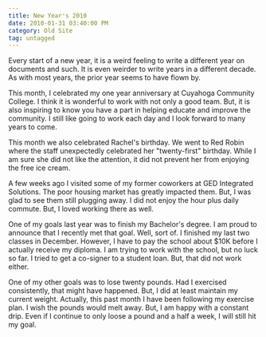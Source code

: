 ```yaml
---
title: New Year's 2010
date: 2010-01-31 03:40:00 PM
category: Old Site
tag: untagged
---
```


Every start of a new year, it is a weird feeling to write a different year on documents and such. It is even weirder to write years in a different decade. As with most years, the prior year seems to have flown by.

This month, I celebrated my one year anniversary at Cuyahoga Community College. I think it is wonderful to work with not only a good team. But, it is also inspiring to know you have a part in helping educate and improve the community. I still like going to work each day and I look forward to many years to come.

This month we also celebrated Rachel's birthday. We went to Red Robin where the staff unexpectedly celebrated her "twenty-first" birthday. While I am sure she did not like the attention, it did not prevent her from enjoying the free ice cream.

A few weeks ago I visited some of my former coworkers at GED Integrated Solutions. The poor housing market has greatly impacted them. But, I was glad to see them still plugging away. I did not enjoy the hour plus daily commute. But, I loved working there as well.

One of my goals last year was to finish my Bachelor's degree. I am proud to announce that I recently met that goal. Well, sort of. I finished my last two classes in December. However, I have to pay the school about $10K before I actually receive my diploma. I am trying to work with the school, but no luck so far. I tried to get a co-signer to a student loan. But, that did not work either.

One of my other goals was to lose twenty pounds. Had I exercised consistently, that might have happened. But, I did at least maintain my current weight. Actually, this past month I have been following my exercise plan. I wish the pounds would melt away. But, I am happy with a constant drip. Even if I continue to only loose a pound and a half a week, I will still hit my goal.
